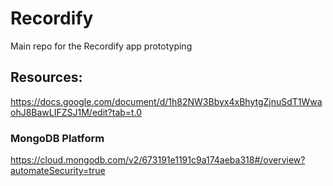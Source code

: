 # Recordify
Main repo for the Recordify app prototyping

## Resources:
https://docs.google.com/document/d/1h82NW3Bbyx4xBhytgZjnuSdT1WwaohJ8BawLIFZSJ1M/edit?tab=t.0

### MongoDB Platform
https://cloud.mongodb.com/v2/673191e1191c9a174aeba318#/overview?automateSecurity=true

